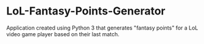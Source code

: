 # LoL-Fantasy-Points-Generator
Application created using Python 3 that generates "fantasy points" for a LoL video game player based on their last match.
